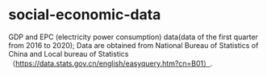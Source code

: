 # social-economic-data
GDP and  EPC (electricity power consumption) data(data of the first quarter from 2016 to 2020);
Data are obtained from National Bureau of Statistics of China and Local bureau of Statistics （https://data.stats.gov.cn/english/easyquery.htm?cn=B01）.
